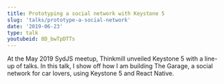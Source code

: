```yaml
---
title: Prototyping a social network with Keystone 5
slug: 'talks/prototype-a-social-network'
date: '2019-06-23'
type: talk
youtubeid: 8D_bwTpDTTs
---
```


At the May 2019 SydJS meetup, Thinkmill unveiled Keystone 5 with a line-up of talks. In this talk, I show off how I am building The Garage, a social network for car lovers, using Keystone 5 and React Native.

